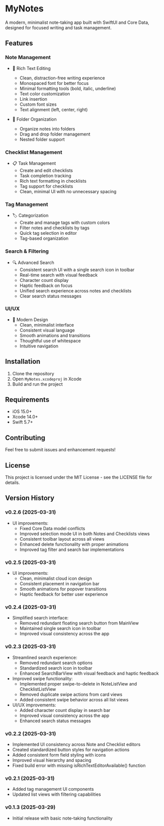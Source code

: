 # MyNotes

A modern, minimalist note-taking app built with SwiftUI and Core Data, designed for focused writing and task management.

## Features

### Note Management
- 📝 Rich Text Editing
  - Clean, distraction-free writing experience
  - Monospaced font for better focus
  - Minimal formatting tools (bold, italic, underline)
  - Text color customization
  - Link insertion
  - Custom font sizes
  - Text alignment (left, center, right)

- 📁 Folder Organization
  - Organize notes into folders
  - Drag and drop folder management
  - Nested folder support

### Checklist Management
- 📋 Task Management
  - Create and edit checklists
  - Task completion tracking
  - Rich text formatting in checklists
  - Tag support for checklists
  - Clean, minimal UI with no unnecessary spacing

### Tag Management
- 🏷️ Categorization
  - Create and manage tags with custom colors
  - Filter notes and checklists by tags
  - Quick tag selection in editor
  - Tag-based organization

### Search & Filtering
- 🔍 Advanced Search
  - Consistent search UI with a single search icon in toolbar
  - Real-time search with visual feedback
  - Character count display
  - Haptic feedback on focus
  - Unified search experience across notes and checklists
  - Clear search status messages

### UI/UX
- 🎨 Modern Design
  - Clean, minimalist interface
  - Consistent visual language
  - Smooth animations and transitions
  - Thoughtful use of whitespace
  - Intuitive navigation

## Installation

1. Clone the repository
2. Open `MyNotes.xcodeproj` in Xcode
3. Build and run the project

## Requirements

- iOS 15.0+
- Xcode 14.0+
- Swift 5.7+

## Contributing

Feel free to submit issues and enhancement requests!

## License

This project is licensed under the MIT License - see the LICENSE file for details.

## Version History

### v0.2.6 (2025-03-31)
- UI improvements:
  - Fixed Core Data model conflicts
  - Improved selection mode UI in both Notes and Checklists views
  - Consistent toolbar layout across all views
  - Enhanced delete functionality with proper animations
  - Improved tag filter and search bar implementations

### v0.2.5 (2025-03-31)
- UI improvements:
  - Clean, minimalist cloud icon design
  - Consistent placement in navigation bar
  - Smooth animations for popover transitions
  - Haptic feedback for better user experience

### v0.2.4 (2025-03-31)
- Simplified search interface:
  - Removed redundant floating search button from MainView
  - Maintained single search icon in toolbar
  - Improved visual consistency across the app

### v0.2.3 (2025-03-31)
- Streamlined search experience:
  - Removed redundant search options
  - Standardized search icon in toolbar
  - Enhanced SearchBarView with visual feedback and haptic feedback
- Improved swipe functionality:
  - Implemented proper swipe-to-delete in NoteListView and ChecklistListView
  - Removed duplicate swipe actions from card views
  - Added consistent swipe behavior across all list views
- UI/UX improvements:
  - Added character count display in search bar
  - Improved visual consistency across the app
  - Enhanced search status messages

### v0.2.2 (2025-03-31)
- Implemented UI consistency across Note and Checklist editors
- Created standardized button styles for navigation actions
- Added consistent form field styling with icons
- Improved visual hierarchy and spacing
- Fixed build error with missing isRichTextEditorAvailable() function

### v0.2.1 (2025-03-31)
- Added tag management UI components
- Updated list views with filtering capabilities

### v0.1.3 (2025-03-29)
- Initial release with basic note-taking functionality
